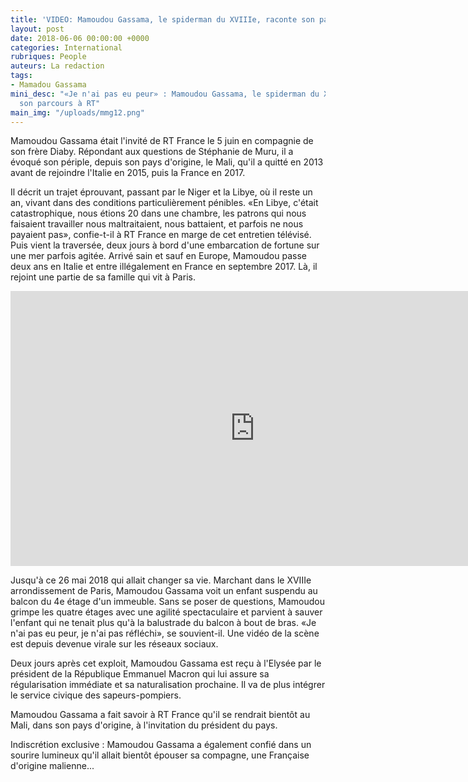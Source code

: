 ```yaml
---
title: 'VIDEO: Mamoudou Gassama, le spiderman du XVIIIe, raconte son parcours'
layout: post
date: 2018-06-06 00:00:00 +0000
categories: International
rubriques: People
auteurs: La redaction
tags:
- Mamadou Gassama
mini_desc: "«Je n'ai pas eu peur» : Mamoudou Gassama, le spiderman du XVIIIe, raconte
  son parcours à RT"
main_img: "/uploads/mmg12.png"
---
```

Mamoudou Gassama était l'invité de RT France le 5 juin en compagnie de son frère Diaby. Répondant aux questions de Stéphanie de Muru, il a évoqué son périple, depuis son pays d'origine, le Mali, qu'il a quitté en 2013 avant de rejoindre l'Italie en 2015, puis la France en 2017.

Il décrit un trajet éprouvant, passant par le Niger et la Libye, où il reste un an, vivant dans des conditions particulièrement pénibles. «En Libye, c'était catastrophique, nous étions 20 dans une chambre, les patrons qui nous faisaient travailler nous maltraitaient, nous battaient, et parfois ne nous payaient pas», confie-t-il à RT France en marge de cet entretien télévisé. Puis vient la traversée, deux jours à bord d'une embarcation de fortune sur une mer parfois agitée. Arrivé sain et sauf en Europe, Mamoudou passe deux ans en Italie et entre illégalement en France en septembre 2017. Là, il rejoint une partie de sa famille qui vit à Paris. 

<iframe width="782" height="440" src="https://www.youtube.com/embed/9hJ0-2zzz9w" frameborder="0" allow="autoplay; encrypted-media" allowfullscreen></iframe>

Jusqu'à ce 26 mai 2018 qui allait changer sa vie. Marchant dans le XVIIIe arrondissement de Paris, Mamoudou Gassama voit un enfant suspendu au balcon du 4e étage d'un immeuble. Sans se poser de questions, Mamoudou grimpe les quatre étages avec une agilité spectaculaire et parvient à sauver l'enfant qui ne tenait plus qu'à la balustrade du balcon à bout de bras. «Je n'ai pas eu peur, je n'ai pas réfléchi», se souvient-il. Une vidéo de la scène est depuis devenue virale sur les réseaux sociaux.

Deux jours après cet exploit, Mamoudou Gassama est reçu à l'Elysée par le président de la République Emmanuel Macron qui lui assure sa régularisation immédiate et sa naturalisation prochaine. Il va de plus intégrer le service civique des sapeurs-pompiers.

Mamoudou Gassama a fait savoir à RT France qu'il se rendrait bientôt au Mali, dans son pays d'origine, à l'invitation du président du pays.

Indiscrétion exclusive : Mamoudou Gassama a également confié dans un sourire lumineux qu'il allait bientôt épouser sa compagne, une Française d'origine malienne...